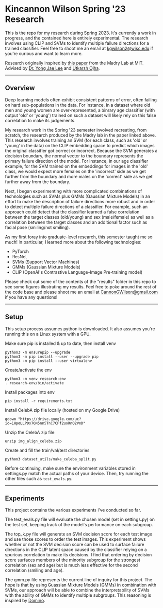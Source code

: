 # Kincannon Wilson Spring '23 Research

This is the repo for my research during Spring 2023.
It's currently a work in progress, and the contained
here is entirely experimental. The research involves
using CLIP and SVMs to identify multiple failure 
directions for a trained classifier. Feel free to 
shoot me an email at kgwilson2@wisc.edu if 
you're curious and want to learn more.

Research originally inspired by 
[this paper](https://gradientscience.org/failure-directions/) 
from the Madry Lab at MIT. Advised by 
[Dr. Yong Jae Lee](https://pages.cs.wisc.edu/~yongjaelee/)
and [Utkarsh Ojha](https://utkarshojha.github.io/).

---

## Overview

Deep learning models often exhibit consistent patterns of error,
often failing on hard sub-populations in the data. For instance, 
in a dataset where old men and young women are over-represented,
a binrary age classifier (with output 'old' or 'young') 
trained on such a dataset will likely rely on this 
false correlation to make its judgements.

My research work in the Spring '23 semester involved recreating, 
from scratch, the research produced by the Madry lab in the 
paper linked above. This research involves training an SVM
(for each class, such as 'old' or 'young' in the data) on the 
CLIP embedding space to predict which images the original
classifier got correct or incorrect. Because the SVM generates
a decision boundary, the normal vector to the boundary 
represents the primary failure direction of the model. For instance,
in our age classifier example, for the SVM trained on the embeddings 
for images in the 'old' class, we would expect more females on the
'incorrect' side as we get further from the boundary and more males 
on the 'correct' side as we get further away from the boundary.

Next, I began experimenting with more
complicated combinations of technologies such as SVMs plus
GMMs (Gaussian Mixture Models) in an effort to make the 
description of failure directions more robust and in order
to detect multiple failure directions of a classifier. 
For example, such an approach could detect that the classifier
learned a false correlation between the target classes 
(old/young) and sex (male/female) as well as a correlation
between the target classes and an additional factor such as 
facial pose (smiling/not smiling).

As my first foray into graduate-level research, this semester 
taught me so much! In particular, I learned more about the following 
technologies:

- PyTorch
- ResNet
- SVMs (Support Vector Machines)
- GMMs (Gaussian Mixture Models)
- CLIP (OpenAI's Contrastive Language-Image Pre-training model)

Please check out some of the contents of the "results" folder 
in this repo to see some figures illustrating my results. 
Feel free to poke around the rest of the code base and 
please shoot me an email at CannonGWilson@gmail.com 
if you have any questions!

---

## Setup

This setup process assumes python is downloaded.
It also assumes you're running this on a Linux system
with a GPU.

Make sure pip is installed & up to date, then install venv
```
python3 -m ensurepip --upgrade
python3 -m pip install --user --upgrade pip
python3 -m pip install --user virtualenv
```

Create/activate the env
```
python3 -m venv research-env
. research-env/bin/activate
```

Install packages into env
```
pip install -r requirements.txt
```

Install CelebA zip file locally
(hosted on my Google Drive)
```
gdown "https://drive.google.com/uc?id=1HpoLLP9x7ON5nn5TnC7CPf2uoRnO2VnD"
```

Unzip the CelebA zip file
```
unzip img_align_celeba.zip
```

Create and fill the train/val/test directories
```
python3 dataset_utils/make_celeba_split.py
```

Before continuing, make sure the environment
variables stored in settings.py match the actual 
paths of your device. Then, try running 
the other files such as `test_evals.py`.

---

## Experiments

This project contains the various
experiments I've conducted so 
far. 

The test_evals.py file will 
evaluate the chosen model
(set in settings.py) on the 
test set, keeping track 
of the model's performance
on each subgroup.

The top_k.py file will generate
an SVM decision score for each test
image and use those scores to order
the test images. This experiment 
shows whether or not the SVM 
decision score can be used to 
surface failure directions in the
CLIP latent space caused by the 
classifier relying on a spurious
correlation to make its decisions.
I find that ordering by decision score
surfaces members of the minority 
subgroup for the strongest correlation
(sex and age) but is much less effective
for the second correlation (smiling
and age).

The gmm.py file represents the current 
line of inquiry for this project. 
The hope is that by using 
Guassian Mixture Models (GMMs) in 
combination with SVMs, our approach 
will be able to combine the 
interpretability of SVMs with the 
ability of GMMs to identify 
multiple subgroups. This reasoning
is inspired by [Domino](https://github.com/HazyResearch/domino). 
